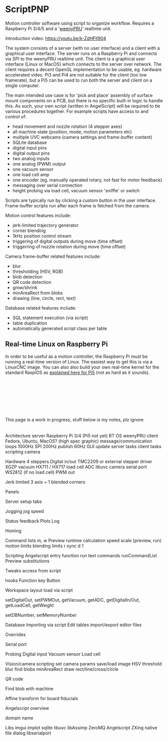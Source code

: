 # ScriptPNP

Motion controller software using script to organize workflow. Requires a Raspberry Pi 3/4/5 and a '[weenyPRU](https://github.com/iforce2d/weenyPRU)' realtime unit.

Introduction video: https://youtu.be/k-ZdHFlI904

The system consists of a server (with no user interface) and a client with a graphical user interface. The server runs on a Raspberry Pi and connects via SPI to the weenyPRU realtime unit. The client is a graphical user interface (Linux or MacOS) which connects to the server over network. The client requires a decent OpenGL implementation to be usable, eg. hardware accelerated video. Pi3 and Pi4 are not suitable for the client (too low framerate), but a Pi5 can be used to run both the server and client on a single computer.

The main intended use case is for 'pick and place' assembly of surface mount components on a PCB, but there is no specific built-in logic to handle this. As such, your own script (written in AngelScript) will be required to tie various procedures together. For example scripts have access to and control of:

- head movement and nozzle rotation (4 stepper axes)
- all machine state (position, mode, motion parameters etc)
- multiple UVC webcams (camera settings and frame-buffer content)
- SQLite database
- digital input pins
- digital output pins
- two analog inputs
- one analog (PWM) output
- one vacuum sensor
- one load cell amp
- one encoder (eg. manually operated rotary, not fast for motor feedback)
- messaging over serial connection
- height probing via load cell, vacuum sensor 'sniffle' or switch

Scripts are typically run by clicking a custom button in the user interface. Frame-buffer scripts run after each frame is fetched from the camera.

Motion control features include:
- jerk-limited trajectory generator
- corner blending
- 1kHz position control stream
- triggering of digital outputs during move (time offset)
- triggerring of nozzle rotation during move (time offset)

Camera frame-buffer related features include:

- blur
- thresholding (HSV, RGB)
- blob detection
- QR code detection
- grow/shrink
- minAreaRect from blobs
- drawing (line, circle, rect, text)

Database related features include:

- SQL statement execution (via script)
- table duplication
- automatically generated script class per table


## Real-time Linux on Raspberry Pi

In order to be useful as a motion controller, the Raspberry Pi must be running a real-time version of Linux. The easiest way to get this is via a LinuxCNC image. You can also also build your own real-time kernel for the standard RaspiOS as [explained here for Pi5](realtime/rpi5rt.txt) (not as hard as it sounds).



<br/><br/><br/><br/><br/><br/><br/>This page is a work in progress, stuff below is my notes, plz ignore<br/><br/><br/>
Architecture
    server Raspberry Pi 3/4 (Pi5 not yet)
        RT OS
        weenyPRU
    client Fedora, Ubuntu, MacOS? (high spec graphic)
    message/communication loops
        1000Hz SPI
        200Hz publish
        60Hz GUI update
    server tasks
    client tasks
        scripting
        camera

Hardware
    4 steppers
    Digital in/out
    TMC2209 or external stepper driver
    XGZP vacuum
    HX711 / HX717 load cell ADC
    libuvc camera
    serial port
    WS2812 (if no load cell)
    PWM out

Jerk limited
    3 axis + 1
    blended corners


Panels

Server setup
    tabs

Jogging
    jog speed

Status feedback
    Plots
    Log

Homing

Command lists
    m, w
    Preview
    runtime calculation
    speed scale (preview, run)
    motion limits
    blending limits
    r
    sync
    d 1

Scripting
    Angelscript
    entry function
    run text commands
    runCommandList
    Preview
    substitutions

Tweaks
    access from script

hooks
    Function key
    Button

Workspace layout
    load via script

setDigitalOut, setPWMOut, getVacuum, getADC, getDigitalIn/Out, getLoadCell, getWeight

setDBNumber, setMemoryNumber

Database
    Importing via script
    Edit tables
    import/export editor files

Overrides

Serial port

Probing
    Digital input
    Vacuum sensor
    Load cell

Vision/camera scripting
    set camera params
    save/load image
    HSV threshold
    blur
    find blobs
    minAreaRect
    draw rect/line/cross/circle

QR code

Find blob with machine

Affine transform for board fiducials

Angelscript overview

domain name

Libs
    imgui
    implot
    sqlite
    libuvc
    libAssimp
    ZeroMQ
    Angelscript
    ZXing
    native file dialog
    libserialport




